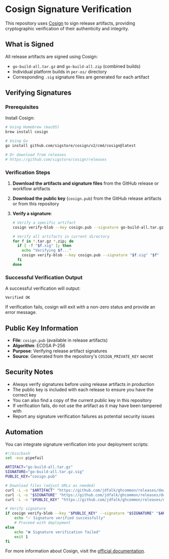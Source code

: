 <!-- file: COSIGN_VERIFICATION.md -->
<!-- version: 1.0.0 -->
<!-- guid: c0519n-v3r1f1c4t10n-1a2b3c4d5e6f -->

# Cosign Signature Verification

This repository uses [Cosign](https://docs.sigstore.dev/cosign/overview/) to sign release artifacts,
providing cryptographic verification of their authenticity and integrity.

## What is Signed

All release artifacts are signed using Cosign:

- `go-build-all.tar.gz` and `go-build-all.zip` (combined builds)
- Individual platform builds in `per-os/` directory
- Corresponding `.sig` signature files are generated for each artifact

## Verifying Signatures

### Prerequisites

Install Cosign:

```bash
# Using Homebrew (macOS)
brew install cosign

# Using Go
go install github.com/sigstore/cosign/v2/cmd/cosign@latest

# Or download from releases
# https://github.com/sigstore/cosign/releases
```

### Verification Steps

1. **Download the artifacts and signature files** from the GitHub release or workflow artifacts

2. **Download the public key** (`cosign.pub`) from the GitHub release artifacts or from this
   repository

3. **Verify a signature**:

   ```bash
   # Verify a specific artifact
   cosign verify-blob --key cosign.pub --signature go-build-all.tar.gz.sig go-build-all.tar.gz

   # Verify all artifacts in current directory
   for f in *.tar.gz *.zip; do
     if [ -f "$f.sig" ]; then
       echo "Verifying $f..."
       cosign verify-blob --key cosign.pub --signature "$f.sig" "$f"
     fi
   done
   ```

### Successful Verification Output

A successful verification will output:

```text
Verified OK
```

If verification fails, cosign will exit with a non-zero status and provide an error message.

## Public Key Information

- **File**: `cosign.pub` (available in release artifacts)
- **Algorithm**: ECDSA P-256
- **Purpose**: Verifying release artifact signatures
- **Source**: Generated from the repository's `COSIGN_PRIVATE_KEY` secret

## Security Notes

- Always verify signatures before using release artifacts in production
- The public key is included with each release to ensure you have the correct key
- You can also find a copy of the current public key in this repository
- If verification fails, do not use the artifact as it may have been tampered with
- Report any signature verification failures as potential security issues

## Automation

You can integrate signature verification into your deployment scripts:

```bash
#!/bin/bash
set -euo pipefail

ARTIFACT="go-build-all.tar.gz"
SIGNATURE="go-build-all.tar.gz.sig"
PUBLIC_KEY="cosign.pub"

# Download files (adjust URLs as needed)
curl -L -o "$ARTIFACT" "https://github.com/jdfalk/ghcommon/releases/download/v1.0.0/$ARTIFACT"
curl -L -o "$SIGNATURE" "https://github.com/jdfalk/ghcommon/releases/download/v1.0.0/$SIGNATURE"
curl -L -o "$PUBLIC_KEY" "https://github.com/jdfalk/ghcommon/releases/download/v1.0.0/$PUBLIC_KEY"

# Verify signature
if cosign verify-blob --key "$PUBLIC_KEY" --signature "$SIGNATURE" "$ARTIFACT"; then
    echo "✅ Signature verified successfully"
    # Proceed with deployment
else
    echo "❌ Signature verification failed"
    exit 1
fi
```

For more information about Cosign, visit the
[official documentation](https://docs.sigstore.dev/cosign/overview/).

